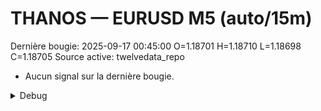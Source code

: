 # THANOS — EURUSD M5 (auto/15m)
Dernière bougie: 2025-09-17 00:45:00  O=1.18701  H=1.18710  L=1.18698  C=1.18705
Source active: twelvedata_repo

- Aucun signal sur la dernière bougie.

<details><summary>Debug</summary>

- TD_API_KEY manquant.

</details>